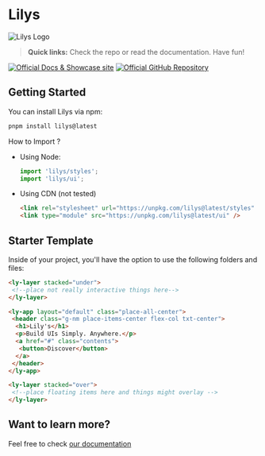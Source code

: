 # Lilys

![Lilys Logo](https://github.com/withastro/astro/assets/2244813/a0a5533c-a856-4198-8470-2d67b1d7c554)

> **Quick links:** Check the repo or read the documentation. Have fun!

[![Official Docs & Showcase site](https://img.shields.io/badge/Powered%20by-Vercel-black.svg?style=for-the-badge&logo=vercel)](https://uwc.vercel.app/)
[![Official GitHub Repository](https://img.shields.io/badge/Open%20in-GitHub-black.svg?style=for-the-badge&logo=github)](https://github.com/LUHMLLO/lilys)

## Getting Started

You can install Lilys via npm:

```sh
pnpm install lilys@latest
```

How to Import ?

- Using Node:

  ```js
  import 'lilys/styles';
  import 'lilys/ui';
  ```

- Using CDN (not tested)

  ```html
  <link rel="stylesheet" url="https://unpkg.com/lilys@latest/styles" />
  <link type="module" src="https://unpkg.com/lilys@latest/ui" />
  ```

## Starter Template

Inside of your project, you'll have the option to use the following folders and
files:

```html
<ly-layer stacked="under">
 <!--place not really interactive things here-->
</ly-layer>

<ly-app layout="default" class="place-all-center">
 <header class="g-nm place-items-center flex-col txt-center">
  <h1>Lily's</h1>
  <p>Build UIs Simply. Anywhere.</p>
  <a href="#" class="contents">
   <button>Discover</button>
  </a>
 </header>
</ly-app>

<ly-layer stacked="over">
 <!--place floating items here and things might overlay -->
</ly-layer>
```

## Want to learn more?

Feel free to check [our documentation](https://uwc.vercel.app/docs/)
